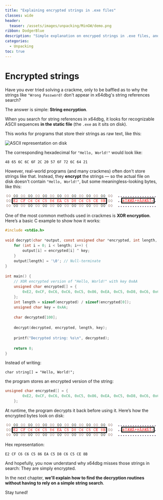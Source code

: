 ```yaml
---
title: "Explaining encrypted strings in .exe files"
classes: wide
header:
  teaser: /assets/images/unpacking/MinGW/demo.png
ribbon: DodgerBlue
description: "Simple explanation on encryped strings in .exe files, and how to get around them when solving crackmes"
categories:
  - Unpacking
toc: true
---
```


# Encrypted strings


Have you ever tried solving a crackme, only to be baffled as to why the strings like `"Wrong Password!` don't appear in x64dbg's string references search?

The answer is simple: **String encryption**.

When you search for string references in x64dbg, it looks for recognizable ASCII sequences **in the static file** (the `.exe` as it sits on disk).

This works for programs that store their strings as raw text, like this:

![ASCII representation on disk](/assets/images/unpacking/encryptedstrings/demo0.png)

The corresponding hexadecimal for `"Hello, World!"` would look like:
```
48 65 6C 6C 6F 2C 20 57 6F 72 6C 64 21
```

However, real-world programs (and many crackmes) often don't store strings like that. Instead, they **encrypt** the strings — so the actual file on disk doesn't contain `"Hello, World!"`, but some meaningless-looking bytes, like this:

![Encrypted representation on disk](/assets/images/unpacking/encryptedstrings/demo1.png)

One of the most common methods used in crackmes is **XOR encryption**.  
Here’s a basic C example to show how it works:

```c
#include <stdio.h>

void decrypt(char *output, const unsigned char *encrypted, int length, unsigned char key) {
    for (int i = 0; i < length; i++) {
        output[i] = encrypted[i] ^ key;
    }
    output[length] = '\0'; // Null-terminate
}

int main() {
    // XOR encrypted version of "Hello, World!" with key 0xAA
    unsigned char encrypted[] = {
        0xE2, 0xCF, 0xC6, 0xC6, 0xC5, 0x86, 0xEA, 0xC5, 0xD8, 0xC6, 0xC5, 0xCE, 0x8B
    };
    int length = sizeof(encrypted) / sizeof(encrypted[0]);
    unsigned char key = 0xAA;

    char decrypted[100];

    decrypt(decrypted, encrypted, length, key);

    printf("Decrypted string: %s\n", decrypted);

    return 0;
}
```

Instead of writing:
```
char string[] = "Hello, World!";
```
the program stores an encrypted version of the string:
```c
unsigned char encrypted[] = {
        0xE2, 0xCF, 0xC6, 0xC6, 0xC5, 0x86, 0xEA, 0xC5, 0xD8, 0xC6, 0xC5, 0xCE, 0x8B
    };
```
At runtime, the program decrypts it back before using it.
Here’s how the encrypted bytes look on disk:


![Encrypted representation on disk](/assets/images/unpacking/encryptedstrings/demo1.png)

Hex representation:
```
E2 CF C6 C6 C5 86 EA C5 D8 C6 C5 CE 8B
```

And hopefully, you now understand why x64dbg misses those strings in search: They are simply encrypted.

In the next chapter, **we'll explain how to find the decryption routines without having to rely on a simple string search**.

Stay tuned!

